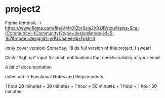 # project2

Figma template -> https://www.figma.com/file/V4fr012brSsie2XXUIWtxu/News-Site-(Community)-(Community)?type=design&node-id=5-167&mode=design&t=w1UCaaleeHbxFgkh-0

(only cover version)
Someday, I'll do full version of this project, I swear!

Click "Sigh up" input for push notifications that checks validity of your email

A bit of documentation

notes.md -> Functional Notes and Requirements

1 hour 20 minutes + 30 minutes + 1 hour + 50 minutes + 1 hour + 
1 hour 30 minutes